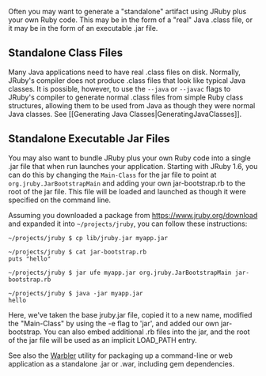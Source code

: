 Often you may want to generate a "standalone" artifact using JRuby plus your own Ruby code. This may be in the form of a "real" Java .class file, or it may be in the form of an executable .jar file.

Standalone Class Files
----------------------

Many Java applications need to have real .class files on disk. Normally, JRuby's compiler does not produce .class files that look like typical Java classes. It is possible, however, to use the `--java` or `--javac` flags to JRuby's compiler to generate normal .class files from simple Ruby class structures, allowing them to be used from Java as though they were normal Java classes. See [[Generating Java Classes|GeneratingJavaClasses]].

Standalone Executable Jar Files
-------------------------------

You may also want to bundle JRuby plus your own Ruby code  into a single .jar file that when run launches your application. Starting with JRuby 1.6, you can do this by changing the `Main-Class` for the jar file to point at `org.jruby.JarBootstrapMain` and adding your own jar-bootstrap.rb to the root of the jar file. This file will be loaded and launched as though it were specified on the command line.

Assuming you downloaded a package from https://www.jruby.org/download and expanded it into `~/projects/jruby`, you can follow these instructions:

    ~/projects/jruby $ cp lib/jruby.jar myapp.jar
    
    ~/projects/jruby $ cat jar-bootstrap.rb
    puts "hello"
    
    ~/projects/jruby $ jar ufe myapp.jar org.jruby.JarBootstrapMain jar-bootstrap.rb
    
    ~/projects/jruby $ java -jar myapp.jar
    hello

Here, we've taken the base jruby.jar file, copied it to a new name, modified the "Main-Class" by using the -e flag to 'jar', and added our own jar-bootstrap. You can also embed additional .rb files into the jar, and the root of the jar file will be used as an implicit LOAD_PATH entry.

See also the [Warbler](https://github.com/jruby/warbler) utility for packaging up a command-line or web application as a standalone .jar or .war, including gem dependencies. 